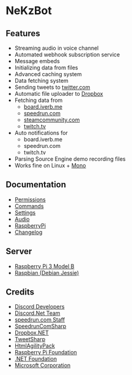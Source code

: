 # NeKzBot

## Features
* Streaming audio in voice channel
* Automated webhook subscription service
* Message embeds
* Initializing data from files
* Advanced caching system
* Data fetching system
* Sending tweets to [twitter.com](https://twitter.com)
* Automatic file uploader to [Dropbox](https://www.dropbox.com)
* Fetching data from
  * [board.iverb.me](https://board.iverb.me)
  * [speedrun.com](https://www.speedrun.com)
  * [steamcommunity.com](http://steamcommunity.com/workshop)
  * [twitch.tv](https://www.twitch.tv)
* Auto notifications for
  * board.iverb.me
  * speedrun.com
  * twitch.tv
* Parsing Source Engine demo recording files
* Works fine on Linux + [Mono](http://www.mono-project.com)

## Documentation
* [Permissions](https://github.com/NeKzor/NeKzBot/blob/master/NeKzBot/Docs/Permissions.md)
* [Commands](https://github.com/NeKzor/NeKzBot/blob/master/NeKzBot/Docs/Commands.md)
* [Settings](https://github.com/NeKzor/NeKzBot/blob/master/NeKzBot/Docs/Settings.md)
* [Audio](https://github.com/NeKzor/NeKzBot/blob/master/NeKzBot/Docs/Audio.md)
* [RaspberryPi](https://github.com/NeKzor/NeKzBot/blob/master/NeKzBot/Docs/RaspberryPi.md)
* [Changelog](https://github.com/NeKzor/NeKzBot/blob/master/NeKzBot/Docs/Changelog.md)

## Server
* [Raspberry Pi 3 Model B](https://www.raspberrypi.org/products/raspberry-pi-3-model-b)
* [Raspbian (Debian Jessie)](https://www.raspberrypi.org/downloads/raspbian)

## Credits
* [Discord Developers](https://discordapp.com/developers)
* [Discord.Net Team](https://github.com/RogueException/Discord.Net)
* [speedrun.com Staff](https://github.com/speedruncom/api)
* [SpeedrunComSharp](https://github.com/LiveSplit/SpeedrunComSharp)
* [Dropbox.NET](https://github.com/dropbox/dropbox-sdk-dotnet)
* [TweetSharp](https://github.com/Yortw/tweetmoasharp)
* [HtmlAgilityPack](https://www.nuget.org/packages/HtmlAgilityPack)
* [Raspberry Pi Foundation](https://www.raspberrypi.org)
* [.NET Foundation](https://dotnetfoundation.org)
* [Microsoft Corporation](https://www.visualstudio.com/vs/community)
